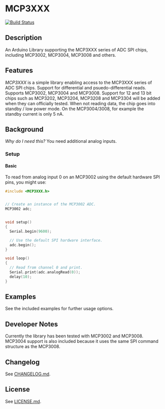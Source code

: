 MCP3XXX
============

[![Build Status](https://travis-ci.org/bakercp/MCP3XXX.svg?branch=master)](https://travis-ci.org/bakercp/MCP3XXX)

## Description

An Arduino Library supporting the MCP3XXX series of ADC SPI chips, including MCP3002, MCP3004, MCP3008 and others.

## Features

_MCP3XXX_ is a simple library enabling access to the MCP3XXX series of ADC SPI chips. Support for differential and psuedo-differential reads. Supports MCP3002, MCP3004 and MCP3008. Support for 12 and 13 bit chips such as MCP3202, MCP3204, MCP3208 and MCP3304 will be added when they can officially tested.  When not reading data, the chip goes into standby / low power mode. On the MCP3004/3008, for example the standby current is only 5 nA.

## Background

_Why do I need this?_ You need additional analog inputs.

### Setup
#### Basic

To read from analog input 0 on an MCP3002 using the default hardware SPI pins, you might use:


```c++
#include <MCP3XXX.h>


// Create an instance of the MCP3002 ADC.
MCP3002 adc;


void setup()
{
  Serial.begin(9600);

  // Use the default SPI hardware interface.
  adc.begin();
}

void loop()
{
  // Read from channel 0 and print.
  Serial.print(adc.analogRead(0));
  delay(10);
}
```

## Examples

See the included examples for further usage options.

## Developer Notes

Currently the library has been tested with MCP3002 and MCP3008. MCP3004 support is also included because it uses the same SPI command structure as the MCP3008.

## Changelog

See [CHANGELOG.md](CHANGELOG.md).


## License

See [LICENSE.md](LICENSE.md).
